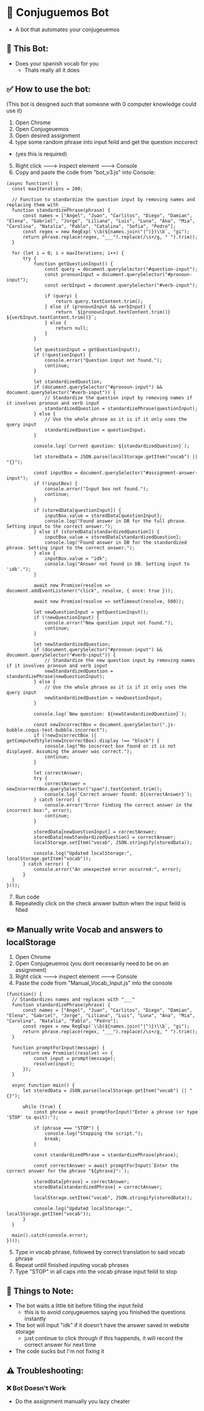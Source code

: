 # 🤖 Conjuguemos Bot
- A bot that automates your conjugeuemos

## 📝 This Bot:
* Does your spanish vocab for you
  - Thats really all it does

## ✅ How to use the bot:

(This bot is designed such that someone with 0 computer knowledge could use it)

1. Open Chrome
2. Open Conjugeuemos
3. Open desired assignment
4. type some random phrase into input feild and get the question inccorect 
  - (yes this is required)
5. Right click ---> inspect element ---> Console
6. Copy and paste the code from "bot_v3.js" into Console:
```
(async function() {
  const maxIterations = 200;

  // Function to standardize the question input by removing names and replacing them with ___
  function standardizePhrase(phrase) {
      const names = ["Angel", "Juan", "Carlitos", "Diego", "Damian", "Elena", "Gabriel", "Jorge", "Liliana", "Luis", "Luna", "Ana", "Mia", "Carolina", "Natalia", "Pablo", "Catalina", "Sofia", "Pedro"];
      const regex = new RegExp(`\\b(${names.join("|")})\\b`, "gi");
      return phrase.replace(regex, "___").replace(/\s+/g, " ").trim();
  }

  for (let i = 0; i < maxIterations; i++) {
      try {
          function getQuestionInput() {
              const query = document.querySelector("#question-input");
              const pronounInput = document.querySelector("#pronoun-input");
              const verbInput = document.querySelector("#verb-input");

              if (query) {
                  return query.textContent.trim();
              } else if (pronounInput && verbInput) {
                  return `${pronounInput.textContent.trim()} ${verbInput.textContent.trim()}`;
              } else {
                  return null;
              }
          }

          let questionInput = getQuestionInput();
          if (!questionInput) {
              console.error("Question input not found.");
              continue; 
          }

          let standardizedQuestion;
          if (document.querySelector("#pronoun-input") && document.querySelector("#verb-input")) {
              // Standardize the question input by removing names if it involves pronoun and verb input
              standardizedQuestion = standardizePhrase(questionInput);
          } else {
              // Use the whole phrase as it is if it only uses the query input
              standardizedQuestion = questionInput;
          }

          console.log(`Current question: ${standardizedQuestion}`);

          let storedData = JSON.parse(localStorage.getItem("vocab") || "{}");

          const inputBox = document.querySelector("#assignment-answer-input");
          if (!inputBox) {
              console.error("Input box not found.");
              continue; 
          }

          if (storedData[questionInput]) {
              inputBox.value = storedData[questionInput];
              console.log("Found answer in DB for the full phrase. Setting input to the correct answer.");
          } else if (storedData[standardizedQuestion]) {
              inputBox.value = storedData[standardizedQuestion];
              console.log("Found answer in DB for the standardized phrase. Setting input to the correct answer.");
          } else {
              inputBox.value = "idk";
              console.log("Answer not found in DB. Setting input to 'idk'.");
          }

          await new Promise(resolve => document.addEventListener("click", resolve, { once: true }));

          await new Promise(resolve => setTimeout(resolve, 500));

          let newQuestionInput = getQuestionInput();
          if (!newQuestionInput) {
              console.error("New question input not found.");
              continue;
          }

          let newStandardizedQuestion;
          if (document.querySelector("#pronoun-input") && document.querySelector("#verb-input")) {
              // Standardize the new question input by removing names if it involves pronoun and verb input
              newStandardizedQuestion = standardizePhrase(newQuestionInput);
          } else {
              // Use the whole phrase as it is if it only uses the query input
              newStandardizedQuestion = newQuestionInput;
          }

          console.log(`New question: ${newStandardizedQuestion}`);

          const newIncorrectBox = document.querySelector(".js-bubble.coqui-test-bubble.incorrect");
          if (!newIncorrectBox || getComputedStyle(newIncorrectBox).display !== "block") {
              console.log("No incorrect box found or it is not displayed. Assuming the answer was correct.");
              continue; 
          }

          let correctAnswer;
          try {
              correctAnswer = newIncorrectBox.querySelector("span").textContent.trim();
              console.log(`Correct answer found: ${correctAnswer}`);
          } catch (error) {
              console.error("Error finding the correct answer in the incorrect box:", error);
              continue;
          }

          storedData[newQuestionInput] = correctAnswer;
          storedData[newStandardizedQuestion] = correctAnswer;
          localStorage.setItem("vocab", JSON.stringify(storedData));

          console.log("Updated localStorage:", localStorage.getItem("vocab"));
      } catch (error) {
          console.error("An unexpected error occurred:", error);
      }
  }
})();
```
7. Run code
8. Repeatedly click on the check answer button when the input feild is filled

## ✏️ Manually write Vocab and answers to localStorage
1. Open Chrome
2. Open Conjugeuemos (you dont necessarily need to be on an assignment)
3. Right click ---> inspect element ---> Console
4. Paste the code from "Manual_Vocab_Input.js" into the console
```
(function() {
  // Standardizes names and replaces with "___"
  function standardizePhrase(phrase) {
      const names = ["Angel", "Juan", "Carlitos", "Diego", "Damian", "Elena", "Gabriel", "Jorge", "Liliana", "Luis", "Luna", "Ana", "Mia", "Carolina", "Natalia", "Pablo", "Pedro"];
      const regex = new RegExp(`\\b(${names.join("|")})\\b`, "gi");
      return phrase.replace(regex, "___").replace(/\s+/g, " ").trim();
  }

  function promptForInput(message) {
      return new Promise((resolve) => {
          const input = prompt(message);
          resolve(input);
      });
  }

  async function main() {
      let storedData = JSON.parse(localStorage.getItem("vocab") || "{}");

      while (true) {
          const phrase = await promptForInput("Enter a phrase (or type 'STOP' to quit):");

          if (phrase === "STOP") {
              console.log("Stopping the script.");
              break;
          }

          const standardizedPhrase = standardizePhrase(phrase);

          const correctAnswer = await promptForInput(`Enter the correct answer for the phrase "${phrase}":`);

          storedData[phrase] = correctAnswer;
          storedData[standardizedPhrase] = correctAnswer;

          localStorage.setItem("vocab", JSON.stringify(storedData));

          console.log("Updated localStorage:", localStorage.getItem("vocab"));
      }
  }

  main().catch(console.error);
})();
```
5. Type in vocab phrase, followed by correct translation to said vocab phrase
6. Repeat untill finished inputing vocab phrases
7. Type "STOP" in all caps into the vocab phrase input feild to stop

## 📝 Things to Note:
* The bot waits a little bit before filling the input feild
  - this is to avoid conjugeuemos saying you finished the questions instantly
* The bot will input "idk" if it doesn't have the answer saved in website storage
  - just continue to click through if this happends, it will record the correct answer for next time
* The code sucks but I'm not fixing it

## ⚠️ Troubleshooting:

### ❌ Bot Doesn't Work
- Do the assignment manually you lazy cheater

